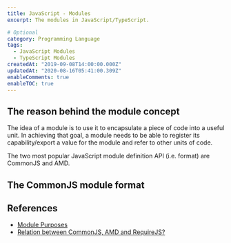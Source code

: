 ```yaml
---
title: JavaScript - Modules
excerpt: The modules in JavaScript/TypeScript.

# Optional
category: Programming Language
tags: 
  - JavaScript Modules
  - TypeScript Modules
createdAt: "2019-09-08T14:00:00.000Z"
updatedAt: "2020-08-16T05:41:00.309Z"
enableComments: true
enableTOC: true
---
```


## The reason behind the module concept

The idea of a module is to use it to encapsulate a piece of code into a useful unit. In achieving that goal, a module needs to be able to register its capability/export a value for the module and refer to other units of code.

The two most popular JavaScript module definition API (i.e. format) are CommonJS and AMD.

## The CommonJS module format

## References

- [Module Purposes](https://requirejs.org/docs/whyamd.html)
- [Relation between CommonJS, AMD and RequireJS?](https://stackoverflow.com/questions/16521471/relation-between-commonjs-amd-and-requirejs)
